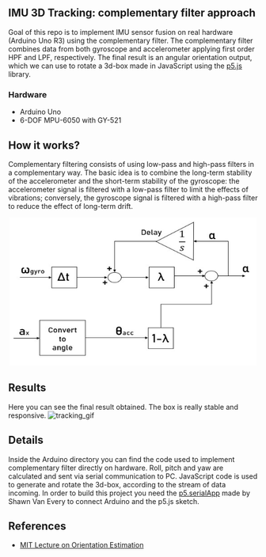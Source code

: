## IMU 3D Tracking: complementary filter approach

Goal of this repo is to implement IMU sensor fusion on real hardware (Arduino Uno R3) using the complementary filter.
The complementary filter combines data from both gyroscope and accelerometer applying first order HPF and LPF, respectively. 
The final result is an angular orientation output, which we can use to rotate a 3d-box made in JavaScript using the [p5.js](http://p5js.org/) library.

### Hardware
- Arduino Uno
- 6-DOF MPU-6050 with GY-521

## How it works?
Complementary filtering consists of using low-pass and high-pass filters in a complementary way. The basic idea is to combine the long-term stability of the accelerometer and the short-term stability of the gyroscope: the accelerometer signal is filtered with a low-pass filter to limit the effects of vibrations; conversely, the gyroscope signal is filtered with a high-pass filter to reduce the effect of long-term drift.

<p align="center">
<img src="comp_filter.jpg" alt="drawing" width="500" height="300"/>
</p>

## Results
Here you can see the final result obtained. The box is really stable and responsive.
![tracking_gif](tracking.gif)

## Details
Inside the Arduino directory you can find the code used to implement complementary filter directly on hardware.
Roll, pitch and yaw are calculated and sent via serial communication to PC.
JavaScript code is used to generate and rotate the 3d-box, according to the stream of data incoming.
In order to build this project you need the [p5.serialApp](https://github.com/p5-serial/p5.serialcontrol/releases) made by Shawn Van Every to connect Arduino and the p5.js sketch.

## References
- [MIT Lecture on Orientation Estimation](https://ocw.mit.edu/courses/aeronautics-and-astronautics/16-333-aircraft-stability-and-control-fall-2004/lecture-notes/lecture_15.pdf)



